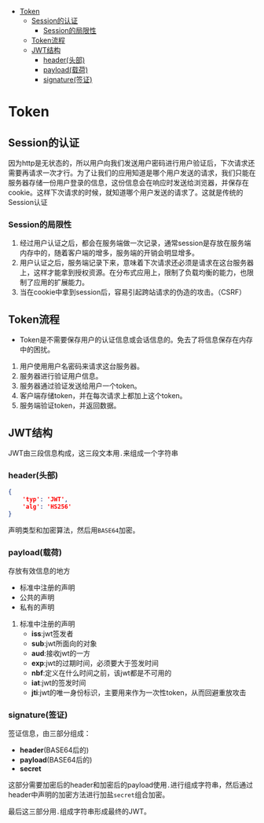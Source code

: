 <!-- GFM-TOC -->
- [Token](#token)
  - [Session的认证](#session的认证)
    - [Session的局限性](#session的局限性)
  - [Token流程](#token流程)
  - [JWT结构](#jwt结构)
    - [header(头部)](#header头部)
    - [payload(载荷)](#payload载荷)
    - [signature(签证)](#signature签证)
<!-- GFM-TOC -->
# Token
## Session的认证
因为http是无状态的，所以用户向我们发送用户密码进行用户验证后，下次请求还需要再请求一次才行。为了让我们的应用知道是哪个用户发送的请求，我们只能在服务器存储一份用户登录的信息，这份信息会在响应时发送给浏览器，并保存在cookie。这样下次请求的时候，就知道哪个用户发送的请求了。这就是传统的Session认证
### Session的局限性
1. 经过用户认证之后，都会在服务端做一次记录，通常session是存放在服务端内存中的，随着客户端的增多，服务端的开销会明显增多。
2. 用户认证之后，服务端记录下来，意味着下次请求还必须是请求在这台服务器上，这样才能拿到授权资源。在分布式应用上，限制了负载均衡的能力，也限制了应用的扩展能力。
3. 当在cookie中拿到session后，容易引起跨站请求的伪造的攻击。（CSRF）
## Token流程
* Token是不需要保存用户的认证信息或会话信息的。免去了将信息保存在内存中的困扰。
1. 用户使用用户名密码来请求这台服务器。
2. 服务器进行验证用户信息。
3. 服务器通过验证发送给用户一个token。
4. 客户端存储token，并在每次请求上都加上这个token。
5. 服务端验证token，并返回数据。
## JWT结构
JWT由三段信息构成，这三段文本用`.`来组成一个字符串
### header(头部)
```json
{
    'typ': 'JWT',
    'alg': 'HS256'
}
```
声明类型和加密算法，然后用`BASE64`加密。
### payload(载荷)
存放有效信息的地方
* 标准中注册的声明
* 公共的声明
* 私有的声明
1. 标准中注册的声明
   - **iss**:jwt签发者
   - **sub**:jwt所面向的对象
   - **aud**:接收jwt的一方
   - **exp**:jwt的过期时间，必须要大于签发时间
   - **nbf**:定义在什么时间之前，该jwt都是不可用的
   - **iat**:jwt的签发时间
   - **jti**:jwt的唯一身份标识，主要用来作为一次性token，从而回避重放攻击
### signature(签证)
签证信息，由三部分组成：
- **header**(BASE64后的)
- **payload**(BASE64后的)
- **secret**

这部分需要加密后的header和加密后的payload使用`.`进行组成字符串，然后通过header中声明的加密方法进行加盐`secret`组合加密。

最后这三部分用`.`组成字符串形成最终的JWT。